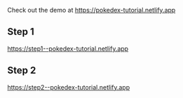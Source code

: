 Check out the demo at https://pokedex-tutorial.netlify.app

## Step 1

https://step1--pokedex-tutorial.netlify.app

## Step 2

https://step2--pokedex-tutorial.netlify.app
